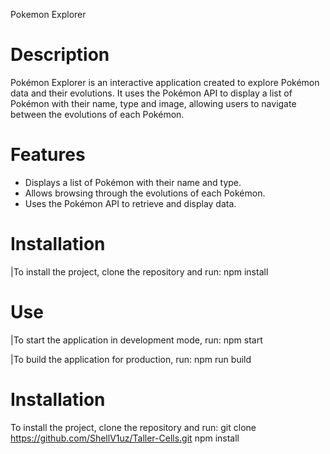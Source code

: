 Pokemon Explorer

# Description
Pokémon Explorer is an interactive application created to explore Pokémon data and their evolutions. It uses the Pokémon API to display a list of Pokémon with their name, type and image, allowing users to navigate between the evolutions of each Pokémon.

# Features
- Displays a list of Pokémon with their name and type.
- Allows browsing through the evolutions of each Pokémon.
- Uses the Pokémon API to retrieve and display data.

# Installation
|To install the project, clone the repository and run:
npm install

# Use
|To start the application in development mode, run:
npm start

|To build the application for production, run:
npm run build

# Installation
To install the project, clone the repository and run:
git clone https://github.com/ShellV1uz/Taller-Cells.git
npm install
